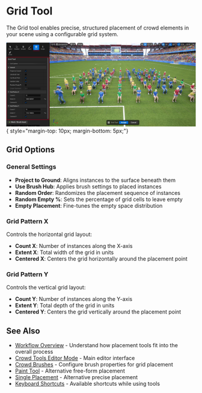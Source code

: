 # Grid Tool

The Grid tool enables precise, structured placement of crowd elements in your scene using a configurable grid system.

![Grid Tool](assets/crowd_grid_tool.jpg){ style="margin-top: 10px; margin-bottom: 5px;"}

## Grid Options

### General Settings
- **Project to Ground**: Aligns instances to the surface beneath them
- **Use Brush Hub**: Applies brush settings to placed instances
- **Random Order**: Randomizes the placement sequence of instances
- **Random Empty %**: Sets the percentage of grid cells to leave empty
- **Empty Placement**: Fine-tunes the empty space distribution

### Grid Pattern X
Controls the horizontal grid layout:

- **Count X**: Number of instances along the X-axis
- **Extent X**: Total width of the grid in units
- **Centered X**: Centers the grid horizontally around the placement point

### Grid Pattern Y
Controls the vertical grid layout:

- **Count Y**: Number of instances along the Y-axis
- **Extent Y**: Total depth of the grid in units
- **Centered Y**: Centers the grid vertically around the placement point

## See Also
- [Workflow Overview](workflow-overview.md) - Understand how placement tools fit into the overall process
- [Crowd Tools Editor Mode](crowd-tools-editor-mode.md) - Main editor interface
- [Crowd Brushes](crowd-brushes.md) - Configure brush properties for grid placement
- [Paint Tool](crowd-tools-paint.md) - Alternative free-form placement
- [Single Placement](crowd-tools-single.md) - Alternative precise placement
- [Keyboard Shortcuts](crowd-tools-keyboard-shortcuts.md) - Available shortcuts while using tools
